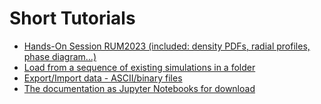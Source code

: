 

# Short Tutorials
- [Hands-On Session RUM2023 (included: density PDFs, radial profiles, phase diagram...)](https://github.com/ManuelBehrendt/RUM2023)
- [Load from a sequence of existing simulations in a folder](examples/LoadFromExistingOutputs.md)
- [Export/Import data - ASCII/binary files](examples/ExportImportData.md)
- [The documentation as Jupyter Notebooks for download](https://github.com/ManuelBehrendt/Notebooks/tree/59fc4b1194f02a24cb5f183a5cd9b4c05bb032b0/Mera-Docs)